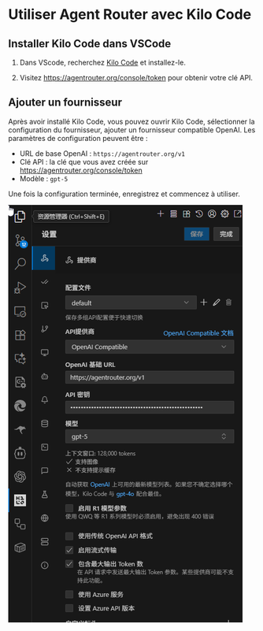 # Utiliser Agent Router avec Kilo Code


## Installer Kilo Code dans VSCode

1. Dans VScode, recherchez [Kilo Code](https://marketplace.visualstudio.com/items?itemName=kilocode.Kilo-Code) et installez-le.

2. Visitez https://agentrouter.org/console/token pour obtenir votre clé API.


## Ajouter un fournisseur

Après avoir installé Kilo Code, vous pouvez ouvrir Kilo Code, sélectionner la configuration du fournisseur, ajouter un fournisseur compatible OpenAI. Les paramètres de configuration peuvent être :


- URL de base OpenAI : `https://agentrouter.org/v1`
- Clé API : la clé que vous avez créée sur https://agentrouter.org/console/token
- Modèle : `gpt-5`

Une fois la configuration terminée, enregistrez et commencez à utiliser.


![](../img/kilocode.png)